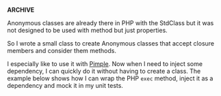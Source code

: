 **ARCHIVE**

Anonymous classes are already there in PHP with the StdClass but it was not designed to be used with method but just properties.

So I wrote a small class to create Anonymous classes that accept closure members and consider them methods.

I especially like to use it with [Pimple](https://github.com/fabpot/Pimple). Now when I need to inject some dependency, I can quickly do it without having to create a class.
The example below shows how I can wrap the PHP `exec` method, inject it as a dependency and mock it in my unit tests.

<script src="https://gist.github.com/2867181.js"> </script>
